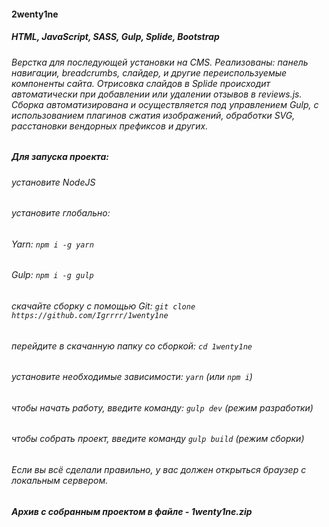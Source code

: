 #### 2wenty1ne

##### HTML, JavaScript, SASS, Gulp, Splide, Bootstrap

###### Верстка для последующей установки на CMS. Реализованы: панель навигации, breadcrumbs, слайдер, и другие переиспользуемые компоненты сайта. Отрисовка слайдов в Splide происходит автоматически при добавлении или удалении отзывов в reviews.js. Сборка автоматизирована и осуществляется под управлением Gulp, с использованием плагинов сжатия изображений, обработки SVG, расстановки вендорных префиксов и других.

##### Для запуска проекта:

###### установите NodeJS

###### установите глобально:

###### Yarn: `npm i -g yarn`

###### Gulp: `npm i -g gulp`

###### скачайте сборку с помощью Git: `git clone https://github.com/Igrrrr/1wenty1ne`

###### перейдите в скачанную папку со сборкой: `cd 1wenty1ne`

###### установите необходимые зависимости: `yarn` (или `npm i`)

###### чтобы начать работу, введите команду: `gulp dev` (режим разработки)

###### чтобы собрать проект, введите команду `gulp build` (режим сборки)

###### Если вы всё сделали правильно, у вас должен открыться браузер с локальным сервером.

##### Архив с собранным проектом в файле - 1wenty1ne.zip

